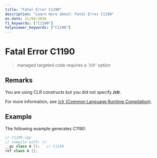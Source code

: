 ```yaml
---
title: "Fatal Error C1190"
description: "Learn more about: Fatal Error C1190"
ms.date: 11/04/2016
f1_keywords: ["C1190"]
helpviewer_keywords: ["C1190"]
---
```

# Fatal Error C1190

> managed targeted code requires a '/clr' option

## Remarks

You are using CLR constructs but you did not specify **/clr**.

For more information, see [/clr (Common Language Runtime Compilation)](../../build/reference/clr-common-language-runtime-compilation.md).

## Example

The following example generates C1190:

```cpp
// C1190.cpp
// compile with: /c
__gc class A {};   // C1190
ref class A {};
```
